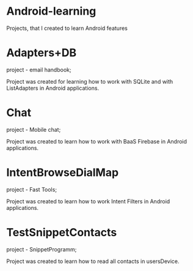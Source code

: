 # Android-learning
Projects, that I created to learn Android features


# Adapters+DB 
project - email handbook;

Project was created for learning how to work with SQLite and with ListAdapters in Android applications.



# Chat 
project - Mobile chat;

Project was created to learn how to work with BaaS Firebase in Android applications. 




# IntentBrowseDialMap 
project - Fast Tools;

Project was created to learn how to work Intent Filters in Android applications. 



# TestSnippetContacts
project - SnippetProgramm;

Project was created to learn how to read all contacts in usersDevice. 
